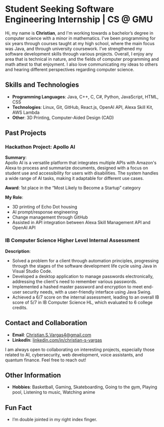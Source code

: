 # Student Seeking Software Engineering Internship | CS @ GMU

Hi, my name is **Christian**, and I'm working towards a bachelor’s degree in computer science with a minor in mathematics. I've been programming for six years through courses taught at my high school, where the main focus was Java, and through university coursework. I’ve strengthened my software development skills through various projects. Overall, I enjoy any area that is technical in nature, and the fields of computer programming and math attest to that enjoyment. I also love communicating my ideas to others and hearing different perspectives regarding computer science.

## Skills and Technologies
- **Programming Languages**: Java, C++, C, C#, Python, JavaScript, HTML, CSS
- **Technologies**: Linux, Git, GitHub, React.js, OpenAI API, Alexa Skill Kit, AWS Lambda
- **Other**: 3D Printing, Computer-Aided Design (CAD)

## Past Projects

### **Hackathon Project: Apollo AI**
**Summary**:  
Apollo AI is a versatile platform that integrates multiple APIs with Amazon's Alexa to process and summarize documents, designed with a focus on student use and accessibility for users with disabilities. The system handles a wide range of AI tasks, making it adaptable for different use cases.

**Award**: 1st place in the “Most Likely to Become a Startup” category

**My Role**:
- 3D printing of Echo Dot housing
- AI prompt/response engineering
- Change management through GitHub
- Assisted in API integration between Alexa Skill Management API and OpenAI API

### **IB Computer Science Higher Level Internal Assessment**
**Description**:  
- Solved a problem for a client through automation principles, progressing through the stages of the software development life cycle using Java in Visual Studio Code.
- Developed a desktop application to manage passwords electronically, addressing the client's need to remember various passwords.
- Implemented a hashed master password and encryption to meet end-user security needs, with a user-friendly interface using Java Swing.
- Achieved a 6/7 score on the internal assessment, leading to an overall IB score of 5/7 in IB Computer Science HL, which evaluated to 6 college credits.

## Contact and Collaboration
- **Email**: Christian.S.Vargas4@gmail.com
- **LinkedIn**: [linkedin.com/in/christian-s-vargas](https://www.linkedin.com/in/christian-s-vargas)
  
I am always open to collaborating on interesting projects, especially those related to AI, cybersecurity, web development, voice assistants, and quantum finance. Feel free to reach out!

## Other Information
- **Hobbies**: Basketball, Gaming, Skateboarding, Going to the gym, Playing pool, Listening to music, Watching anime

## Fun Fact
- I’m double jointed in my right index finger.
